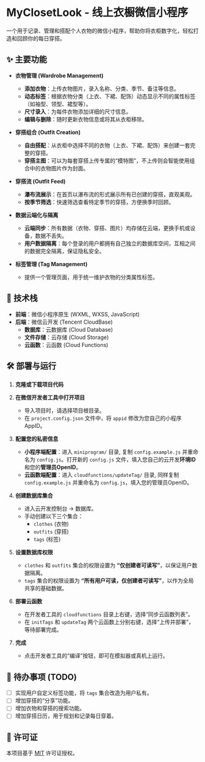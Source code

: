 # MyClosetLook - 线上衣橱微信小程序

一个用于记录、管理和搭配个人衣物的微信小程序，帮助你将衣柜数字化，轻松打造和回顾你的每日穿搭。

## ✨ 主要功能

-   **衣物管理 (Wardrobe Management)**
    -   **添加衣物**：上传衣物图片，录入名称、分类、季节、备注等信息。
    -   **动态标签**：根据衣物分类（上衣、下裙、配饰）动态显示不同的属性标签（如袖型、领型、裙型等）。
    -   **尺寸录入**：为每件衣物添加详细的尺寸信息。
    -   **编辑与删除**：随时更新衣物信息或将其从衣柜移除。

-   **穿搭组合 (Outfit Creation)**
    -   **自由搭配**：从衣柜中选择不同的衣物（上衣、下裙、配饰）来创建一套完整的穿搭。
    -   **穿搭主图**：可以为每套穿搭上传专属的“模特图”，不上传则会智能使用组合中的衣物图片作为封面。

-   **穿搭流 (Outfit Feed)**
    -   **瀑布流展示**：在首页以瀑布流的形式展示所有已创建的穿搭，直观美观。
    -   **按季节筛选**：快速筛选查看特定季节的穿搭，方便换季时回顾。

-   **数据云端化与隔离**
    -   **云端同步**：所有数据（衣物、穿搭、图片）均存储在云端，更换手机或设备，数据不丢失。
    -   **用户数据隔离**：每个登录的用户都拥有自己独立的数据库空间，互相之间的数据完全隔离，保证隐私安全。

-   **标签管理 (Tag Management)**
    -   提供一个管理页面，用于统一维护衣物的分类属性标签。

## 🚀 技术栈

-   **前端**：微信小程序原生 (WXML, WXSS, JavaScript)
-   **后端**：微信云开发 (Tencent CloudBase)
    -   **数据库**：云数据库 (Cloud Database)
    -   **文件存储**：云存储 (Cloud Storage)
    -   **云函数**：云函数 (Cloud Functions)

## 🛠️ 部署与运行

1.  **克隆或下载项目代码**

2.  **在微信开发者工具中打开项目**
    -   导入项目时，请选择项目根目录。
    -   在 `project.config.json` 文件中，将 `appid` 修改为您自己的小程序 AppID。

3.  **配置您的私密信息**
    -   **小程序端配置**：进入 `miniprogram/` 目录, 复制 `config.example.js` 并重命名为 `config.js`。打开新的 `config.js` 文件，填入您自己的云开发**环境ID**和您的**管理员OpenID**。
    -   **云函数端配置**：进入 `cloudfunctions/updateTag/` 目录, 同样复制 `config.example.js` 并重命名为 `config.js`，填入您的管理员OpenID。

4.  **创建数据库集合**
    -   进入云开发控制台 -> 数据库。
    -   手动创建以下三个集合：
        -   `clothes` (衣物)
        -   `outfits` (穿搭)
        -   `tags` (标签)

5.  **设置数据库权限**
    -   `clothes` 和 `outfits` 集合的权限设置为 **“仅创建者可读写”**，以保证用户数据隔离。
    -   `tags` 集合的权限设置为 **“所有用户可读，仅创建者可读写”**，以作为全局共享的基础数据。

6.  **部署云函数**
    -   在开发者工具的 `cloudfunctions` 目录上右键，选择“同步云函数列表”。
    -   在 `initTags` 和 `updateTag` 两个云函数上分别右键，选择“上传并部署”，等待部署完成。

7.  **完成**
    -   点击开发者工具的“编译”按钮，即可在模拟器或真机上运行。

## 📝 待办事项 (TODO)

-   [ ] 实现用户自定义标签功能，将 `tags` 集合改造为用户私有。
-   [ ] 增加穿搭的“分享”功能。
-   [ ] 增加衣物和穿搭的搜索功能。
-   [ ] 增加穿搭日历，用于规划和记录每日穿着。

## 📄 许可证

本项目基于 [MIT](LICENSE) 许可证授权。
